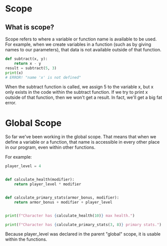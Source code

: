 # Scope

## What is scope?

Scope refers to where a variable or function name is available to be used. For example, when we create variables in a function (such as by giving names to our parameters), that data is not available outside of that function.

```python
def subtract(x, y):
    return x - y
result = subtract(5, 3)
print(x)
# ERROR! "name 'x' is not defined"
```
When the subtract function is called, we assign 5 to the variable x, but x only exists in the code within the subtract function. If we try to print x outside of that function, then we won't get a result. In fact, we'll get a big fat error.

# Global Scope

So far we've been working in the global scope. That means that when we define a variable or a function, that name is accessible in every other place in our program, even within other functions.

For example:
```python
player_level = 4


def calculate_health(modifier):
    return player_level * modifier


def calculate_primary_stats(armor_bonus, modifier):
    return armor_bonus + modifier + player_level


print(f"Character has {calculate_health(10)} max health.")

print(f"Character has {calculate_primary_stats(3, 8)} primary stats.")
```
Because player_level was declared in the parent "global" scope, it is usable within the functions.
